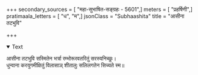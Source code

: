 +++
secondary_sources = [ "महा-सुभाषित-सङ्ग्रहः - 5601",]
meters = [ "प्रहर्षिणी",]
pratimaala_letters = [ "ध", "म",]
jsonClass = "Subhaashita"
title = "आसीना तटभुवि"

+++

<details open><summary>Text</summary>

आसीना तटभुवि सस्मितेन भर्त्रा रम्भोरूरवतरितुं सरस्यनिच्छुः।  
धुन्वाना करयुगमीक्षितुं विलासाञ् शीतालुः सलिलगतेन सिच्यते स्म॥
</details>
